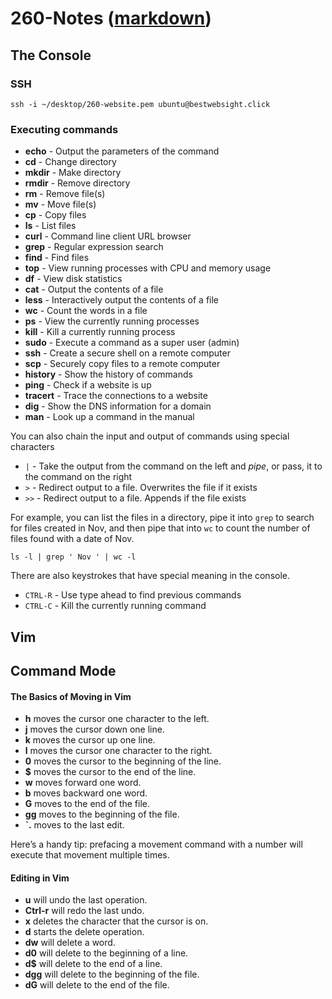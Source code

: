 # 260-Notes ([markdown](https://docs.github.com/en/get-started/writing-on-github/getting-started-with-writing-and-formatting-on-github/basic-writing-and-formatting-syntax))

## The Console
### SSH 
```
ssh -i ~/desktop/260-website.pem ubuntu@bestwebsight.click
```
### Executing commands

- **echo** - Output the parameters of the command
- **cd** - Change directory
- **mkdir** - Make directory
- **rmdir** - Remove directory
- **rm** - Remove file(s)
- **mv** - Move file(s)
- **cp** - Copy files
- **ls** - List files
- **curl** - Command line client URL browser
- **grep** - Regular expression search
- **find** - Find files
- **top** - View running processes with CPU and memory usage
- **df** - View disk statistics
- **cat** - Output the contents of a file
- **less** - Interactively output the contents of a file
- **wc** - Count the words in a file
- **ps** - View the currently running processes
- **kill** - Kill a currently running process
- **sudo** - Execute a command as a super user (admin)
- **ssh** - Create a secure shell on a remote computer
- **scp** - Securely copy files to a remote computer
- **history** - Show the history of commands
- **ping** - Check if a website is up
- **tracert** - Trace the connections to a website
- **dig** - Show the DNS information for a domain
- **man** - Look up a command in the manual

You can also chain the input and output of commands using special characters

- `|` - Take the output from the command on the left and _pipe_, or pass, it to the command on the right
- `>` - Redirect output to a file. Overwrites the file if it exists
- `>>` - Redirect output to a file. Appends if the file exists

For example, you can list the files in a directory, pipe it into `grep` to search for files created in Nov, and then pipe that into `wc` to count the number of files found with a date of Nov.

```
ls -l | grep ' Nov ' | wc -l
```

There are also keystrokes that have special meaning in the console.

- `CTRL-R` - Use type ahead to find previous commands
- `CTRL-C` - Kill the currently running command

## Vim
## Command Mode
#### The Basics of Moving in Vim
- **h** moves the cursor one character to the left.
- **j** moves the cursor down one line.
- **k** moves the cursor up one line.
- **l** moves the cursor one character to the right.
- **0** moves the cursor to the beginning of the line.
- **$** moves the cursor to the end of the line.
- **w** moves forward one word.
- **b** moves backward one word.
- **G** moves to the end of the file.
- **gg** moves to the beginning of the file.
- **`.** moves to the last edit.

Here’s a handy tip: prefacing a movement command with a number will execute that movement multiple times.

#### Editing in Vim
- **u** will undo the last operation.
- **Ctrl-r** will redo the last undo.
- **x** deletes the character that the cursor is on.
- **d** starts the delete operation.
- **dw** will delete a word.
- **d0** will delete to the beginning of a line.
- **d$** will delete to the end of a line.
- **dgg** will delete to the beginning of the file.
- **dG** will delete to the end of the file.
